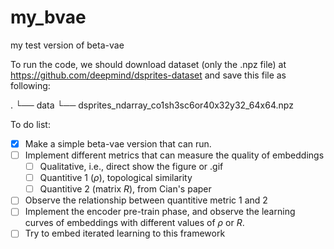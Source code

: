 # my_bvae
my test version of beta-vae

To run the code, we should download dataset (only the .npz file) at <url>https://github.com/deepmind/dsprites-dataset<url> and save this file as following:

.
└── data
    └── dsprites_ndarray_co1sh3sc6or40x32y32_64x64.npz
    
To do list:

+ [x] Make a simple beta-vae version that can run.
+ [ ] Implement different metrics that can measure the quality of embeddings
  + [ ] Qualitative, i.e., direct show the figure or .gif
  + [ ] Quantitive 1 ($\rho$), topological similarity
  + [ ] Quantitive 2 (matrix $R$), from Cian's paper
+ [ ] Observe the relationship between quantitive metric 1 and 2
+ [ ] Implement the encoder pre-train phase, and observe the learning curves of embeddings with different values of $\rho$ or $R$.
+ [ ] Try to embed iterated learning to this framework
